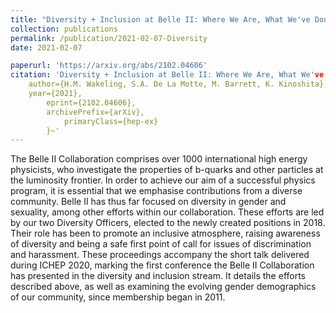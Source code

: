 ```yaml
---
title: "Diversity + Inclusion at Belle II: Where We Are, What We've Done and Where We Want To Be"
collection: publications
permalink: /publication/2021-02-07-Diversity
date: 2021-02-07

paperurl: 'https://arxiv.org/abs/2102.04606'
citation: 'Diversity + Inclusion at Belle II: Where We Are, What We've Done and Where We Want To Be'
    author={H.M. Wakeling, S.A. De La Motte, M. Barrett, K. Kinoshita},
    year={2021},
        eprint={2102.04606},
	    archivePrefix={arXiv},
	        primaryClass={hep-ex}
		}~'
---
```


The Belle II Collaboration comprises over 1000 international high energy physicists, who investigate the properties of b-quarks and other particles at the luminosity frontier. In order to achieve our aim of a successful physics program, it is essential that we emphasise contributions from a diverse community. Belle II has thus far focused on diversity in gender and sexuality, among other efforts within our collaboration. These efforts are led by our two Diversity Officers, elected to the newly created positions in 2018. Their role has been to promote an inclusive atmosphere, raising awareness of diversity and being a safe first point of call for issues of discrimination and harassment. These proceedings accompany the short talk delivered during ICHEP 2020, marking the first conference the Belle II Collaboration has presented in the diversity and inclusion stream. It details the efforts described above, as well as examining the evolving gender demographics of our community, since membership began in 2011. 
